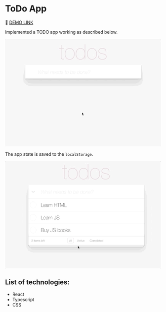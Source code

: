 # ToDo App

👀 [DEMO LINK](https://sheva10barca.github.io/todo-app-react/)

Implemented a TODO app working as described below.

![todoapp](./description/todoapp.gif)

The app state is saved to the `localStorage`.

![todoedit](./description/edittodo.gif)

## List of technologies:
- React
- Typescript
- CSS
